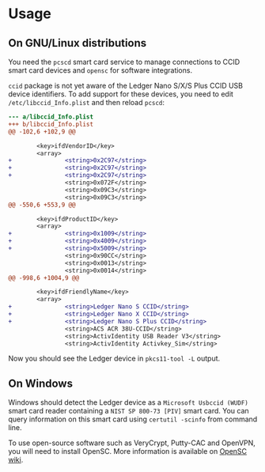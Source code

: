 # Usage

## On GNU/Linux distributions

You need the `pcscd` smart card service to manage connections to CCID smart
card devices and `opensc` for software integrations.

`ccid` package is not yet aware of the Ledger Nano S/X/S Plus CCID USB device
identifiers. To add support for these devices, you need to edit
`/etc/libccid_Info.plist` and then reload `pcscd`:
```diff
--- a/libccid_Info.plist
+++ b/libccid_Info.plist
@@ -102,6 +102,9 @@

        <key>ifdVendorID</key>
        <array>
+               <string>0x2C97</string>
+               <string>0x2C97</string>
+               <string>0x2C97</string>
                <string>0x072F</string>
                <string>0x09C3</string>
                <string>0x09C3</string>
@@ -550,6 +553,9 @@

        <key>ifdProductID</key>
        <array>
+               <string>0x1009</string>
+               <string>0x4009</string>
+               <string>0x5009</string>
                <string>0x90CC</string>
                <string>0x0013</string>
                <string>0x0014</string>
@@ -998,6 +1004,9 @@

        <key>ifdFriendlyName</key>
        <array>
+               <string>Ledger Nano S CCID</string>
+               <string>Ledger Nano X CCID</string>
+               <string>Ledger Nano S Plus CCID</string>
                <string>ACS ACR 38U-CCID</string>
                <string>ActivIdentity USB Reader V3</string>
                <string>ActivIdentity Activkey_Sim</string>
```

Now you should see the Ledger device in `pkcs11-tool -L` output.

## On Windows

Windows should detect the Ledger device as a `Microsoft Usbccid (WUDF)` smart
card reader containing a `NIST SP 800-73 [PIV]` smart card.
You can query information on this smart card using `certutil -scinfo` from
command line.

To use open-source software such as VeryCrypt, Putty-CAC and OpenVPN, you will
need to install OpenSC. More information is available on
[OpenSC wiki](https://github.com/OpenSC/OpenSC/wiki/Windows-Quick-Start).
